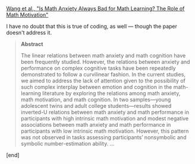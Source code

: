 [Wang et al., "Is Math Anxiety Always Bad for Math Learning? The Role of Math Motivation"](http://m.pss.sagepub.com/content/early/2015/10/30/0956797615602471)

I have no doubt that this is true of coding, as well — though the paper doesn't address it.

> **Abstract**
> 
> The linear relations between math anxiety and math cognition have been frequently studied. However, the relations between anxiety and performance on complex cognitive tasks have been repeatedly demonstrated to follow a curvilinear fashion. In the current studies, we aimed to address the lack of attention given to the possibility of such complex interplay between emotion and cognition in the math-learning literature by exploring the relations among math anxiety, math motivation, and math cognition. In two samples—young adolescent twins and adult college students—results showed inverted-U relations between math anxiety and math performance in participants with high intrinsic math motivation and modest negative associations between math anxiety and math performance in participants with low intrinsic math motivation. However, this pattern was not observed in tasks assessing participants’ nonsymbolic and symbolic number-estimation ability. ... 

[end]